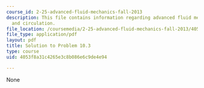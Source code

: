 ```yaml
---
course_id: 2-25-advanced-fluid-mechanics-fall-2013
description: This file contains information regarding advanced fluid mechanics, vorticity
  and circulation.
file_location: /coursemedia/2-25-advanced-fluid-mechanics-fall-2013/4053f8a31c4265e3c8b086e6c9de4e94_MIT2_25F13_Solution10.03.pdf
file_type: application/pdf
layout: pdf
title: Solution to Problem 10.3
type: course
uid: 4053f8a31c4265e3c8b086e6c9de4e94

---
```

None